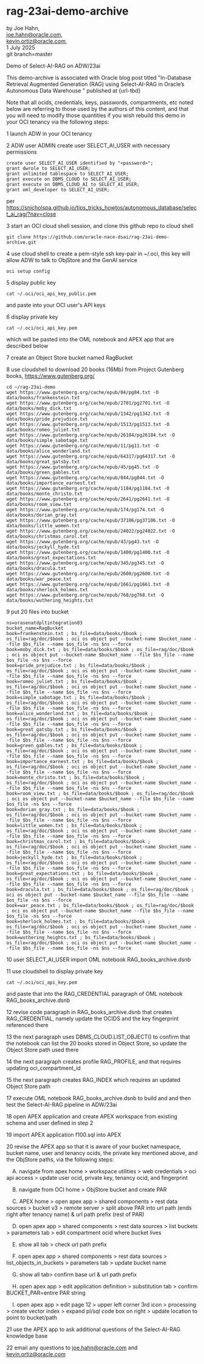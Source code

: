 # rag-23ai-demo-archive

by Joe Hahn,<br />
joe.hahn@oracle.com,<br />
kevin.ortiz@oracle.com,<br />
1 July 2025<br />
git branch=master

Demo of Select-AI-RAG on ADW/23ai

This demo-archive is associated with Oracle blog post titled
"In-Database Retrieval Augmented Generation (RAG) using Select-AI-RAG in Oracle’s Autonomous Data Warehouse "
published at {url-tbd} 

Note that all ocids, credentials, keys, passwords, compartments, etc noted below are referring to those used by the authors of this content, 
and that you will need to modify those quantities if you wish rebuild this demo in your OCI tenancy via the following steps:

1 launch ADW in your OCI tenancy

2 ADW user ADMIN create user SELECT_AI_USER with necessary permissions

    create user SELECT_AI_USER identified by "<password>";
    grant dwrole to SELECT_AI_USER;
    grant unlimited tablespace to SELECT_AI_USER;
    grant execute on DBMS_CLOUD to SELECT_AI_USER;
    grant execute on DBMS_CLOUD_AI to SELECT_AI_USER;
    grant oml_developer to SELECT_AI_USER;

per https://snicholspa.github.io/tips_tricks_howtos/autonomous_database/select_ai_rag/?nav=close

3 start an OCI cloud shell session, and clone this github repo to cloud shell

    git clone https://github.com/oracle-nace-dsai/rag-23ai-demo-archive.git

4 use cloud shell to create a pem-style ssh key-pair in ~/.oci, this key will allow ADW to talk to ObjStore and the GenAI service

    oci setup config

5 display public key

    cat ~/.oci/oci_api_key_public.pem

and paste into your OCI user's API keys

6 display private key

    cat ~/.oci/oci_api_key.pem

which will be pasted into the OML notebook and APEX app that are described below

7 create an Object Store bucket named RagBucket

8 use cloudshell to download 20 books (16Mb) from Project Gutenberg books, https://www.gutenberg.org/

    cd ~/rag-23ai-demo
    wget https://www.gutenberg.org/cache/epub/84/pg84.txt -O data/books/frankenstein.txt
    wget https://www.gutenberg.org/cache/epub/2701/pg2701.txt -O data/books/moby_dick.txt
    wget https://www.gutenberg.org/cache/epub/1342/pg1342.txt -O data/books/pride_prejudice.txt
    wget https://www.gutenberg.org/cache/epub/1513/pg1513.txt -O data/books/romeo_juliet.txt
    wget https://www.gutenberg.org/cache/epub/26184/pg26184.txt -O data/books/simple_sabotage.txt
    wget https://www.gutenberg.org/cache/epub/11/pg11.txt -O data/books/alice_wonderland.txt
    wget https://www.gutenberg.org/cache/epub/64317/pg64317.txt -O data/books/great_gatsby.txt
    wget https://www.gutenberg.org/cache/epub/45/pg45.txt -O data/books/green_gables.txt
    wget https://www.gutenberg.org/cache/epub/844/pg844.txt -O data/books/importance_earnest.txt
    wget https://www.gutenberg.org/cache/epub/1184/pg1184.txt -O data/books/monte_christo.txt
    wget https://www.gutenberg.org/cache/epub/2641/pg2641.txt -O data/books/room_view.txt
    wget https://www.gutenberg.org/cache/epub/174/pg174.txt -O data/books/dorian_gray.txt
    wget https://www.gutenberg.org/cache/epub/37106/pg37106.txt -O data/books/little_women.txt
    wget https://www.gutenberg.org/cache/epub/24022/pg24022.txt -O data/books/christmas_carol.txt
    wget https://www.gutenberg.org/cache/epub/43/pg43.txt -O data/books/jeckyll_hyde.txt
    wget https://www.gutenberg.org/cache/epub/1400/pg1400.txt -O data/books/great_expectations.txt
    wget https://www.gutenberg.org/cache/epub/345/pg345.txt -O data/books/dracula.txt
    wget https://www.gutenberg.org/cache/epub/2600/pg2600.txt -O data/books/war_peace.txt
    wget https://www.gutenberg.org/cache/epub/1661/pg1661.txt -O data/books/sherlock_holmes.txt
    wget https://www.gutenberg.org/cache/epub/768/pg768.txt -O data/books/wuthering_heights.txt

9 put 20 files into bucket

    ns=orasenatdpltintegration03
    bucket_name=RagBucket
    book=frankenstein.txt ; bs_file=data/books/$book ; os_file=rag/doc/$book ; oci os object put --bucket-name $bucket_name --file $bs_file --name $os_file -ns $ns --force
    book=moby_dick.txt ; bs_file=data/books/$book ; os_file=rag/doc/$book ; oci os object put --bucket-name $bucket_name --file $bs_file --name $os_file -ns $ns --force
    book=pride_prejudice.txt ; bs_file=data/books/$book ; os_file=rag/doc/$book ; oci os object put --bucket-name $bucket_name --file $bs_file --name $os_file -ns $ns --force
    book=romeo_juliet.txt ; bs_file=data/books/$book ; os_file=rag/doc/$book ; oci os object put --bucket-name $bucket_name --file $bs_file --name $os_file -ns $ns --force
    book=simple_sabotage.txt ; bs_file=data/books/$book ; os_file=rag/doc/$book ; oci os object put --bucket-name $bucket_name --file $bs_file --name $os_file -ns $ns --force
    book=alice_wonderland.txt ; bs_file=data/books/$book ; os_file=rag/doc/$book ; oci os object put --bucket-name $bucket_name --file $bs_file --name $os_file -ns $ns --force
    book=great_gatsby.txt ; bs_file=data/books/$book ; os_file=rag/doc/$book ; oci os object put --bucket-name $bucket_name --file $bs_file --name $os_file -ns $ns --force
    book=green_gables.txt ; bs_file=data/books/$book ; os_file=rag/doc/$book ; oci os object put --bucket-name $bucket_name --file $bs_file --name $os_file -ns $ns --force
    book=importance_earnest.txt ; bs_file=data/books/$book ; os_file=rag/doc/$book ; oci os object put --bucket-name $bucket_name --file $bs_file --name $os_file -ns $ns --force
    book=monte_christo.txt ; bs_file=data/books/$book ; os_file=rag/doc/$book ; oci os object put --bucket-name $bucket_name --file $bs_file --name $os_file -ns $ns --force
    book=room_view.txt ; bs_file=data/books/$book ; os_file=rag/doc/$book ; oci os object put --bucket-name $bucket_name --file $bs_file --name $os_file -ns $ns --force
    book=dorian_gray.txt ; bs_file=data/books/$book ; os_file=rag/doc/$book ; oci os object put --bucket-name $bucket_name --file $bs_file --name $os_file -ns $ns --force
    book=little_women.txt ; bs_file=data/books/$book ; os_file=rag/doc/$book ; oci os object put --bucket-name $bucket_name --file $bs_file --name $os_file -ns $ns --force
    book=christmas_carol.txt ; bs_file=data/books/$book ; os_file=rag/doc/$book ; oci os object put --bucket-name $bucket_name --file $bs_file --name $os_file -ns $ns --force
    book=jeckyll_hyde.txt ; bs_file=data/books/$book ; os_file=rag/doc/$book ; oci os object put --bucket-name $bucket_name --file $bs_file --name $os_file -ns $ns --force
    book=great_expectations.txt ; bs_file=data/books/$book ; os_file=rag/doc/$book ; oci os object put --bucket-name $bucket_name --file $bs_file --name $os_file -ns $ns --force
    book=dracula.txt ; bs_file=data/books/$book ; os_file=rag/doc/$book ; oci os object put --bucket-name $bucket_name --file $bs_file --name $os_file -ns $ns --force
    book=war_peace.txt ; bs_file=data/books/$book ; os_file=rag/doc/$book ; oci os object put --bucket-name $bucket_name --file $bs_file --name $os_file -ns $ns --force
    book=sherlock_holmes.txt ; bs_file=data/books/$book ; os_file=rag/doc/$book ; oci os object put --bucket-name $bucket_name --file $bs_file --name $os_file -ns $ns --force
    book=wuthering_heights.txt ; bs_file=data/books/$book ; os_file=rag/doc/$book ; oci os object put --bucket-name $bucket_name --file $bs_file --name $os_file -ns $ns --force

10 user SELECT_AI_USER import OML notebook RAG_books_archive.dsnb

11 use cloudshell to display private key

    cat ~/.oci/oci_api_key.pem

and paste that into the RAG_CREDENTIAL paragraph of OML notebook RAG_books_archive.dsnb

12 revise code paragraph in RAG_books_archive.dsnb that creates RAG_CREDENTIAL, namely update the OCIDS and the key fingerprint referenced there

13 the next paragraph uses DBMS_CLOUD.LIST_OBJECT() to confirm that the notebook can list the 20 books stored in Object Store, so update the Object Store path used there

14 the next paragraph creates profile RAG_PROFILE, and that requires updating oci_compartment_id

15 the next paragraph creates RAG_INDEX which requires an updated Object Store path

17 execute OML notebook RAG_books_archive.dsnb to build and and then test the Select-AI-RAG pipeline in ADW/23ai

18 open APEX application and create APEX workspace from existing schema and user defined in step 2

19 import APEX application f100.sql into APEX

20 revise the APEX app so that it is aware of your bucket namespace, bucket name, user and tenancy ocids, the private key mentioned above, and the ObjStore paths, via the following steps:

&nbsp;&nbsp;&nbsp;&nbsp;A. navigate from apex home > workspace utilities > web credentials > oci api access > update user ocid, private key, tenancy ocid, and fingerprint

&nbsp;&nbsp;&nbsp;&nbsp;B. navigate from OCI home > ObjStore bucket and create PAR

&nbsp;&nbsp;&nbsp;&nbsp;C. APEX home > open apex app > shared components > rest data sources > bucket v3 > remote server > split above PAR into url path (ends right after tenancy name) & url path prefix (rest of PAR)

&nbsp;&nbsp;&nbsp;&nbsp;D. open apex app > shared components > rest data sources > list buckets > parameters tab > edit compartment ocid where bucket lives

&nbsp;&nbsp;&nbsp;&nbsp;E. show all tab > check url path prefix

&nbsp;&nbsp;&nbsp;&nbsp;F. open apex app > shared components > rest data sources > list_objects_in_buckets > parameters tab > update bucket name

&nbsp;&nbsp;&nbsp;&nbsp;G. show all tab> confirm base url & url path prefix

&nbsp;&nbsp;&nbsp;&nbsp;H. open apex app > edit application definition > substitution tab > confirm BUCKET_PAR=entire PAR string

&nbsp;&nbsp;&nbsp;&nbsp;I. open apex app > edit page 12 > upper left corner 3rd icon > processing > create vector index > expand pl/sql code box on right > update location to point to bucket/path

21 use the APEX app to ask additional questions of the Select-AI-RAG knowledge base

22 email any questions to joe.hahn@oracle.com and kevin.ortiz@oracle.com 

